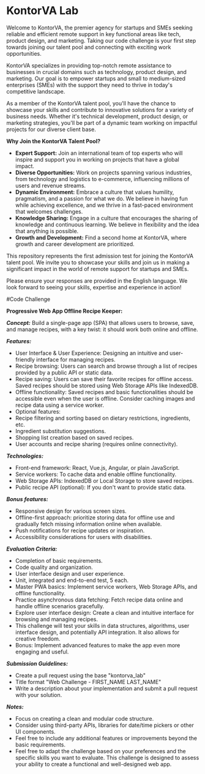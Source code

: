 # KontorVA Lab 

Welcome to KontorVA, the premier agency for startups and SMEs seeking reliable and efficient remote support in key functional areas like tech, product design, and marketing. Taking our code challenge is your first step towards joining our talent pool and connecting with exciting work opportunities.

KontorVA specializes in providing top-notch remote assistance to businesses in crucial domains such as technology, product design, and marketing. Our goal is to empower startups and small to medium-sized enterprises (SMEs) with the support they need to thrive in today's competitive landscape.

As a member of the KontorVA talent pool, you'll have the chance to showcase your skills and contribute to innovative solutions for a variety of business needs. Whether it's technical development, product design, or marketing strategies, you'll be part of a dynamic team working on impactful projects for our diverse client base.

**Why Join the KontorVA Talent Pool?**

- **Expert Support:** Join an international team of top experts who will inspire and support you in working on projects that have a global impact.
- **Diverse Opportunities:**  Work on projects spanning various industries, from technology and logistics to e-commerce, influencing millions of users and revenue streams.
- **Dynamic Environment:** Embrace a culture that values humility, pragmatism, and a passion for what we do. We believe in having fun while achieving excellence, and we thrive in a fast-paced environment that welcomes challenges.
- **Knowledge Sharing:** Engage in a culture that encourages the sharing of knowledge and continuous learning. We believe in flexibility and the idea that anything is possible.
- **Growth and Development:** Find a second home at KontorVA, where growth and career development are prioritized.

This repository represents the first admission test for joining the KontorVA talent pool. We invite you to showcase your skills and join us in making a significant impact in the world of remote support for startups and SMEs.

Please ensure your responses are provided in the English language. We look forward to seeing your skills, expertise and experience in action!

#Code Challenge 

**Progressive Web App Offline Recipe Keeper:**

_**Concept:**_ Build a single-page app (SPA) that allows users to browse, save, and manage recipes, with a key twist: it should work both online and offline.

_**Features:**_

- User Interface & User Experience: Designing an intuitive and user-friendly interface for managing recipes.
- Recipe browsing: Users can search and browse through a list of recipes provided by a public API or static data.
- Recipe saving: Users can save their favorite recipes for offline access. Saved recipes should be stored using Web Storage APIs like IndexedDB.
- Offline functionality: Saved recipes and basic functionalities should be accessible even when the user is offline. Consider caching images and recipe data using a service worker.
- Optional features:
- Recipe filtering and sorting based on dietary restrictions, ingredients, etc.
- Ingredient substitution suggestions.
- Shopping list creation based on saved recipes.
- User accounts and recipe sharing (requires online connectivity).

_**Technologies:**_

- Front-end framework: React, Vue.js, Angular, or plain JavaScript.
- Service workers: To cache data and enable offline functionality.
- Web Storage APIs: IndexedDB or Local Storage to store saved recipes.
- Public recipe API (optional): If you don't want to provide static data.

_**Bonus features:**_

- Responsive design for various screen sizes.
- Offline-first approach: prioritize storing data for offline use and gradually fetch missing information online when available.
- Push notifications for recipe updates or inspiration.
- Accessibility considerations for users with disabilities.

_**Evaluation Criteria:**_

- Completion of basic requirements.
- Code quality and organization.
- User interface design and user experience.
- Unit, integrated and end-to-end test, 5 each.
- Master PWA basics: Implement service workers, Web Storage APIs, and offline functionality.
- Practice asynchronous data fetching: Fetch recipe data online and handle offline scenarios gracefully.
- Explore user interface design: Create a clean and intuitive interface for browsing and managing recipes.
- This challenge will test your skills in data structures, algorithms, user interface design, and potentially API integration. It also allows for creative freedom.
- Bonus: Implement advanced features to make the app even more engaging and useful.

_**Submission Guidelines:**_

- Create a pull request using the base "kontorva\_lab"
- Title format "Web Challenge - FIRST\_NAME LAST\_NAME"
- Write a description about your implementation and submit a pull request with your solution.

_**Notes:**_

- Focus on creating a clean and modular code structure.
- Consider using third-party APIs, libraries for date/time pickers or other UI components.
- Feel free to include any additional features or improvements beyond the basic requirements.
- Feel free to adapt the challenge based on your preferences and the specific skills you want to evaluate. This challenge is designed to assess your ability to create a functional and well-designed web app.
